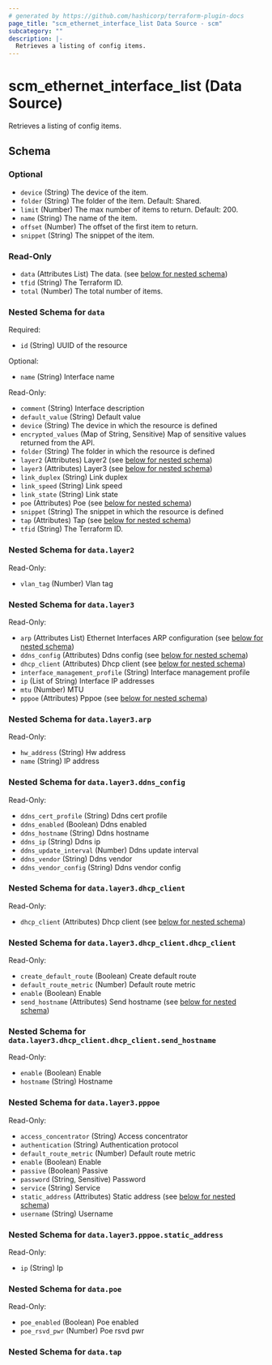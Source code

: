 ```yaml
---
# generated by https://github.com/hashicorp/terraform-plugin-docs
page_title: "scm_ethernet_interface_list Data Source - scm"
subcategory: ""
description: |-
  Retrieves a listing of config items.
---
```


# scm_ethernet_interface_list (Data Source)

Retrieves a listing of config items.



<!-- schema generated by tfplugindocs -->
## Schema

### Optional

- `device` (String) The device of the item.
- `folder` (String) The folder of the item. Default: Shared.
- `limit` (Number) The max number of items to return. Default: 200.
- `name` (String) The name of the item.
- `offset` (Number) The offset of the first item to return.
- `snippet` (String) The snippet of the item.

### Read-Only

- `data` (Attributes List) The data. (see [below for nested schema](#nestedatt--data))
- `tfid` (String) The Terraform ID.
- `total` (Number) The total number of items.

<a id="nestedatt--data"></a>
### Nested Schema for `data`

Required:

- `id` (String) UUID of the resource

Optional:

- `name` (String) Interface name

Read-Only:

- `comment` (String) Interface description
- `default_value` (String) Default value
- `device` (String) The device in which the resource is defined
- `encrypted_values` (Map of String, Sensitive) Map of sensitive values returned from the API.
- `folder` (String) The folder in which the resource is defined
- `layer2` (Attributes) Layer2 (see [below for nested schema](#nestedatt--data--layer2))
- `layer3` (Attributes) Layer3 (see [below for nested schema](#nestedatt--data--layer3))
- `link_duplex` (String) Link duplex
- `link_speed` (String) Link speed
- `link_state` (String) Link state
- `poe` (Attributes) Poe (see [below for nested schema](#nestedatt--data--poe))
- `snippet` (String) The snippet in which the resource is defined
- `tap` (Attributes) Tap (see [below for nested schema](#nestedatt--data--tap))
- `tfid` (String) The Terraform ID.

<a id="nestedatt--data--layer2"></a>
### Nested Schema for `data.layer2`

Read-Only:

- `vlan_tag` (Number) Vlan tag


<a id="nestedatt--data--layer3"></a>
### Nested Schema for `data.layer3`

Read-Only:

- `arp` (Attributes List) Ethernet Interfaces ARP configuration (see [below for nested schema](#nestedatt--data--layer3--arp))
- `ddns_config` (Attributes) Ddns config (see [below for nested schema](#nestedatt--data--layer3--ddns_config))
- `dhcp_client` (Attributes) Dhcp client (see [below for nested schema](#nestedatt--data--layer3--dhcp_client))
- `interface_management_profile` (String) Interface management profile
- `ip` (List of String) Interface IP addresses
- `mtu` (Number) MTU
- `pppoe` (Attributes) Pppoe (see [below for nested schema](#nestedatt--data--layer3--pppoe))

<a id="nestedatt--data--layer3--arp"></a>
### Nested Schema for `data.layer3.arp`

Read-Only:

- `hw_address` (String) Hw address
- `name` (String) IP address


<a id="nestedatt--data--layer3--ddns_config"></a>
### Nested Schema for `data.layer3.ddns_config`

Read-Only:

- `ddns_cert_profile` (String) Ddns cert profile
- `ddns_enabled` (Boolean) Ddns enabled
- `ddns_hostname` (String) Ddns hostname
- `ddns_ip` (String) Ddns ip
- `ddns_update_interval` (Number) Ddns update interval
- `ddns_vendor` (String) Ddns vendor
- `ddns_vendor_config` (String) Ddns vendor config


<a id="nestedatt--data--layer3--dhcp_client"></a>
### Nested Schema for `data.layer3.dhcp_client`

Read-Only:

- `dhcp_client` (Attributes) Dhcp client (see [below for nested schema](#nestedatt--data--layer3--dhcp_client--dhcp_client))

<a id="nestedatt--data--layer3--dhcp_client--dhcp_client"></a>
### Nested Schema for `data.layer3.dhcp_client.dhcp_client`

Read-Only:

- `create_default_route` (Boolean) Create default route
- `default_route_metric` (Number) Default route metric
- `enable` (Boolean) Enable
- `send_hostname` (Attributes) Send hostname (see [below for nested schema](#nestedatt--data--layer3--dhcp_client--dhcp_client--send_hostname))

<a id="nestedatt--data--layer3--dhcp_client--dhcp_client--send_hostname"></a>
### Nested Schema for `data.layer3.dhcp_client.dhcp_client.send_hostname`

Read-Only:

- `enable` (Boolean) Enable
- `hostname` (String) Hostname




<a id="nestedatt--data--layer3--pppoe"></a>
### Nested Schema for `data.layer3.pppoe`

Read-Only:

- `access_concentrator` (String) Access concentrator
- `authentication` (String) Authentication protocol
- `default_route_metric` (Number) Default route metric
- `enable` (Boolean) Enable
- `passive` (Boolean) Passive
- `password` (String, Sensitive) Password
- `service` (String) Service
- `static_address` (Attributes) Static address (see [below for nested schema](#nestedatt--data--layer3--pppoe--static_address))
- `username` (String) Username

<a id="nestedatt--data--layer3--pppoe--static_address"></a>
### Nested Schema for `data.layer3.pppoe.static_address`

Read-Only:

- `ip` (String) Ip




<a id="nestedatt--data--poe"></a>
### Nested Schema for `data.poe`

Read-Only:

- `poe_enabled` (Boolean) Poe enabled
- `poe_rsvd_pwr` (Number) Poe rsvd pwr


<a id="nestedatt--data--tap"></a>
### Nested Schema for `data.tap`
